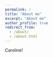 ```yaml
---
permalink: /
title: "About me"
excerpt: "About me"
author_profile: true
redirect_from: 
  - /about/
  - /about.html
---
```


Caroline! 
